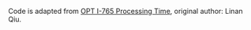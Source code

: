 Code is adapted from [OPT I-765 Processing Time](http://linanqiu.github.io/2016/05/24/OPT-I-765-Processing-Time/), original author: Linan Qiu.
